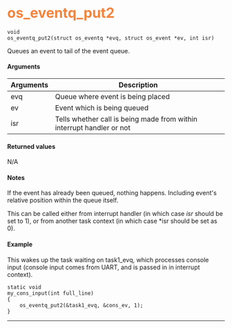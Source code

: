 ## <font color="#F2853F" style="font-size:24pt"> os_eventq_put2</font>

```no-highlight
void
os_eventq_put2(struct os_eventq *evq, struct os_event *ev, int isr)
```

Queues an event to tail of the event queue.


#### Arguments

| Arguments | Description |
|-----------|-------------|
| evq |  Queue where event is being placed  |
| ev |  Event which is being queued  |
| isr | Tells whether call is being made from within interrupt handler or not |

#### Returned values

N/A

#### Notes 

If the event has already been queued, nothing happens. Including event's relative position within the queue itself.

This can be called either from interrupt handler (in which case *isr* should be set to 1), or from another task context (in which case *isr should be set as 0).

#### Example

This wakes up the task waiting on task1_evq, which processes console input (console input comes from UART, and is passed in in interrupt context).

```no-highlight
static void
my_cons_input(int full_line)
{
    os_eventq_put2(&task1_evq, &cons_ev, 1);
}
```

---------------------
